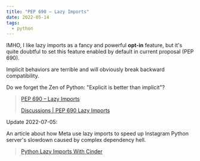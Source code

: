 ```yaml
---
title: "PEP 690 – Lazy Imports"
date: 2022-05-14
tags:
  - python
---
```


IMHO, I like lazy imports as a fancy and powerful **opt-in** feature, but it's
quite doubtful to set this feature enabled by default in current proposal (PEP
690).

Implicit behaviors are terrible and will obviously break backward compatibility.

Do we forget the Zen of Python: "Explicit is better than implicit"?

> [PEP 690 – Lazy Imports](https://peps.python.org/pep-0690)
>
> [Discussions | PEP 690 Lazy Imports](https://discuss.python.org/t/pep-690-lazy-imports/15474)

Update 2022-07-05:

An article about how Meta use lazy imports to speed up Instagram Python server's
slowdown caused by complex dependency hell.

> [Python Lazy Imports With Cinder](https://developers.facebook.com/blog/post/2022/06/15/python-lazy-imports-with-cinder)
